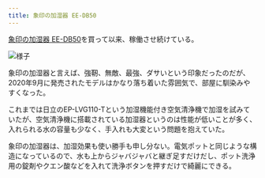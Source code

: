 ```yaml
---
title: 象印の加湿器 EE-DB50
---
```


[象印の加湿器 EE-DB50](https://www.zojirushi.co.jp/syohin/humidifier/eedb/)を買って以来、稼働させ続けている。

![](https://i.imgur.com/YZQBNyph.jpg "様子")

象印の加湿器と言えば、強靭、無敵、最強、ダサいという印象だったのだが、2020年9月に発売されたモデルはかなり落ち着いた雰囲気で、部屋に馴染みやすくなった。

これまでは日立のEP-LVG110-Tという加湿機能付き空気清浄機で加湿を試みていたが、空気清浄機に搭載されている加湿器というのは性能が低いことが多く、入れられる水の容量も少なく、手入れも大変という問題を抱えていた。

象印の加湿器は、加湿効果も使い勝手も申し分ない。電気ポットと同じような構造になっているので、水も上からジャバジャバと継ぎ足すだけだし、ポット洗浄用の錠剤やクエン酸などを入れて洗浄ボタンを押すだけで綺麗にできる。
